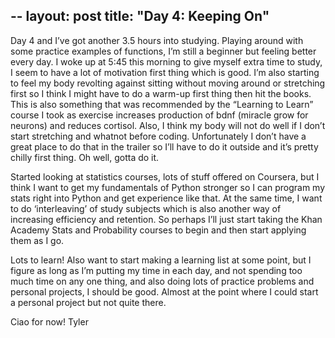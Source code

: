 --
layout: post
title: "Day 4: Keeping On"
--
Day 4 and I’ve got another 3.5 hours into studying. Playing around with some practice examples of functions, I’m still a beginner but feeling better every day. I woke up at 5:45 this morning to give myself extra time to study, I seem to have a lot of motivation first thing which is good. I’m also starting to feel my body revolting against sitting without moving around or stretching first so I think I might have to do a warm-up first thing then hit the books. This is also something that was recommended by the “Learning to Learn” course I took as exercise increases production of bdnf (miracle grow for neurons) and reduces cortisol. Also, I think my body will not do well if I don’t start stretching and whatnot before coding. Unfortunately I don’t have a great place to do that in the trailer so I’ll have to do it outside and it’s pretty chilly first thing. Oh well, gotta do it.

Started looking at statistics courses, lots of stuff offered on Coursera, but I think I want to get my fundamentals of Python stronger so I can program my stats right into Python and get experience like that. At the same time, I want to do ‘interleaving’ of study subjects which is also another way of increasing efficiency and retention. So perhaps I’ll just start taking the Khan Academy Stats and Probability courses to begin and then start applying them as I go.

Lots to learn! Also want to start making a learning list at some point, but I figure as long as I’m putting my time in each day, and not spending too much time on any one thing, and also doing lots of practice problems and personal projects, I should be good. Almost at the point where I could start a personal project but not quite there. 

Ciao for now! Tyler